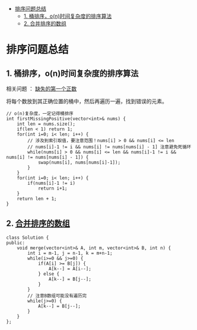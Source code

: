 
- [排序问题总结](#%e6%8e%92%e5%ba%8f%e9%97%ae%e9%a2%98%e6%80%bb%e7%bb%93)
  - [1. 桶排序，o(n)时间复杂度的排序算法](#1-%e6%a1%b6%e6%8e%92%e5%ba%8fon%e6%97%b6%e9%97%b4%e5%a4%8d%e6%9d%82%e5%ba%a6%e7%9a%84%e6%8e%92%e5%ba%8f%e7%ae%97%e6%b3%95)
  - [2. 合并排序的数组](#2-%e5%90%88%e5%b9%b6%e6%8e%92%e5%ba%8f%e7%9a%84%e6%95%b0%e7%bb%84)


# 排序问题总结

## 1. 桶排序，o(n)时间复杂度的排序算法

相关问题 ： [缺失的第一个正数](https://leetcode-cn.com/problems/first-missing-positive/)

将每个数放到其正确位置的桶中，然后再遍历一遍，找到错误的元素。
```
// o(n)复杂度，一定记得桶排序
int firstMissingPositive(vector<int>& nums) {
    int len = nums.size();
    if(len < 1) return 1;
    for(int i=0; i< len; i++) {
        // 涉及到索引取值，要注意范围！nums[i] > 0 && nums[i] <= len
        // nums[i]-1 != i && nums[i] != nums[nums[i] - 1] 注意避免死循环
        while(nums[i] > 0 && nums[i] <= len && nums[i]-1 != i && nums[i] != nums[nums[i] - 1]) {
            swap(nums[i], nums[nums[i]-1]);
        }
    }
    for(int i=0; i< len; i++) {
        if(nums[i]-1 != i)
            return i+1;
    }
    return len + 1;
}
```

## 2. [合并排序的数组](https://leetcode-cn.com/problems/sorted-merge-lcci/)

```
class Solution {
public:
    void merge(vector<int>& A, int m, vector<int>& B, int n) {
        int i = m-1, j = n-1, k = m+n-1;
        while(i>=0 && j>=0) {
            if(A[i] >= B[j]) {
                A[k--] = A[i--];
            } else {
                A[k--] = B[j--];
            }
        }
        // 注意B数组可能没有遍历完
        while(j>=0) {
            A[k--] = B[j--];
        }
    }
};
```